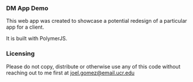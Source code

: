 ### DM App Demo
This web app was created to showcase a potential redesign of a particular app
for a client.

It is built with PolymerJS.

### Licensing
Please do not copy, distribute or otherwise use any of this code without 
reaching out to me first at joel.gomez@email.ucr.edu
